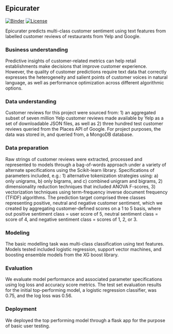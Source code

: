 ## Epicurater

[![Binder](https://mybinder.org/badge.svg)](https://mybinder.org/v2/gh/glmack/epicurater/master)
[![License](https://img.shields.io/badge/License-BSD%203--Clause-blue.svg)](https://opensource.org/licenses/BSD-3-Clause)

Epicurater predicts multi-class customer sentiment using text features from labelled customer reviews of restaurants from Yelp and Google.

### **Business understanding**
Predictive insights of customer-related metrics can help retail establishments make decisions that improve customer experience. However, the quality of customer predictions require text data that correctly expresses the heterogeneity and salient points of customer voices in natural language, as well as performance optimization across different algorithmic options.

### **Data understanding** 
Customer reviews for this project were sourced from: 1) an aggregated subset of seven million Yelp customer reviews made available by Yelp as a set of downloadable JSON files, as well as 2) three hundred test customer reviews queried from the Places API of Google. For project purposes, the data was stored in, and queried from, a MongoDB database.

### **Data preparation**
Raw strings of customer reviews were extracted, processed and represented to models through a bag-of-words approach under a variety of alternate specifications using the Scikit-learn library. Specifications of parameters included, e.g.: 
    1) alternative tokenization strategies using: 
        a) only unigrams, b) only bigrams, and c) combined unigram and bigrams, 
    2) dimensionality reduction techniques that included ANOVA F-scores, 
    3) vectorization techniques using term-frequency inverse document frequency (TFIDF) algorithms. 
The prediction target comprised three classes representing positive, neutral and negative customer sentiment, which we created by aggregating customer-defined scores on a 1 to 5 basis, where out positive sentiment class = user score of 5, neutral sentiment class = score of 4, and negative sentiment class = scores of 1, 2, or 3.

### **Modeling**
The basic modelling task was multi-class classification using text features. Models tested included logistic regression, support vector machines, and boosting ensemble models from the XG boost library.

### **Evaluation** 
We evaluate model performance and associated parameter specifications using log loss and accuracy score metrics. The test set evaluation results for the initial top-performing model, a logistic regression classifier, was 0.75, and the log loss was 0.56. 

### **Deployment**
We deployed the top performing model through a flask app for the purpose of basic user testing.
